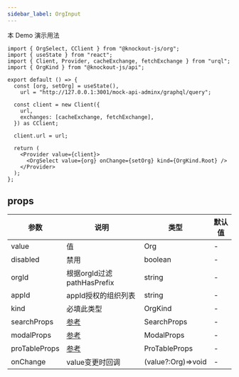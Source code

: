 ```yaml
---
sidebar_label: OrgInput
---
```


本 Demo 演示用法

```tsx preview
import { OrgSelect, CClient } from "@knockout-js/org";
import { useState } from "react";
import { Client, Provider, cacheExchange, fetchExchange } from "urql";
import { OrgKind } from "@knockout-js/api";

export default () => {
  const [org, setOrg] = useState(),
    url = "http://127.0.0.1:3001/mock-api-adminx/graphql/query";

  const client = new Client({
    url,
    exchanges: [cacheExchange, fetchExchange],
  }) as CClient;

  client.url = url;

  return (
    <Provider value={client}>
      <OrgSelect value={org} onChange={setOrg} kind={OrgKind.Root} />
    </Provider>
  );
};
```

## props

| 参数            | 说明                                                          | 类型                 | 默认值 |
|---------------|-------------------------------------------------------------|--------------------|-----|
| value         | 值                                                           | Org                | -   |
| disabled      | 禁用                                                          | boolean            | -   |
| orgId         | 根据orgId过滤pathHasPrefix                                      | string             | -   |
| appId         | appId授权的组织列表                                                | string             | -   |
| kind          | 必填此类型                                                       | OrgKind            | -   |
| searchProps   | [参考](https://ant.design/components/input-cn#api)            | SearchProps        | -   |
| modalProps    | [参考](https://ant.design/components/modal-cn#api)            | ModalProps         | -   |
| proTableProps | [参考](https://procomponents.ant.design/components/table#api) | ProTableProps      | -   |
| onChange      | value变更时回调                                                  | (value?:Org)=>void | -   |
